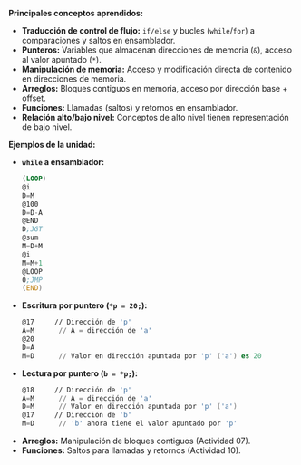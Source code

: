 
**Principales conceptos aprendidos:**

* **Traducción de control de flujo:** `if/else` y bucles (`while`/`for`) a comparaciones y saltos en ensamblador.
* **Punteros:** Variables que almacenan direcciones de memoria (`&`), acceso al valor apuntado (`*`).
* **Manipulación de memoria:** Acceso y modificación directa de contenido en direcciones de memoria.
* **Arreglos:** Bloques contiguos en memoria, acceso por dirección base + offset.
* **Funciones:** Llamadas (saltos) y retornos en ensamblador.
* **Relación alto/bajo nivel:** Conceptos de alto nivel tienen representación de bajo nivel.

**Ejemplos de la unidad:**

* **`while` a ensamblador:**
    ````asm
    (LOOP)
    @i
    D=M
    @100
    D=D-A
    @END
    D;JGT
    @sum
    M=D+M
    @i
    M=M+1
    @LOOP
    0;JMP
    (END)
    ````
* **Escritura por puntero (`*p = 20;`):**
    ````asm
    @17     // Dirección de 'p'
    A=M      // A = dirección de 'a'
    @20
    D=A
    M=D      // Valor en dirección apuntada por 'p' ('a') es 20
    ````
* **Lectura por puntero (`b = *p;`):**
    ````asm
    @18     // Dirección de 'p'
    A=M      // A = dirección de 'a'
    D=M      // Valor en dirección apuntada por 'p' ('a')
    @17     // Dirección de 'b'
    M=D      // 'b' ahora tiene el valor apuntado por 'p'
    ````
* **Arreglos:** Manipulación de bloques contiguos (Actividad 07).
* **Funciones:** Saltos para llamadas y retornos (Actividad 10).
